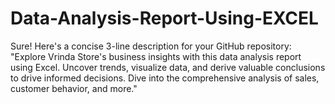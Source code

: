 # Data-Analysis-Report-Using-EXCEL
Sure! Here's a concise 3-line description for your GitHub repository:  "Explore Vrinda Store's business insights with this data analysis report using Excel. Uncover trends, visualize data, and derive valuable conclusions to drive informed decisions. Dive into the comprehensive analysis of sales, customer behavior, and more."
